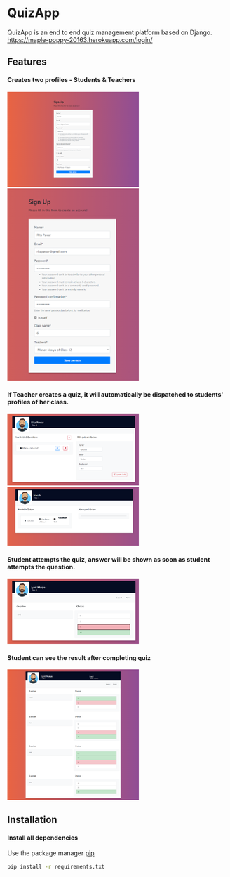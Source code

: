 # QuizApp

QuizApp is an end to end quiz management platform based on Django.
https://maple-poppy-20163.herokuapp.com/login/

## Features

#### Creates two profiles - Students & Teachers
<img src="https://github.com/manavmarya/QuizApp/raw/master/static/images/stu_reg.png" width="300" style="display:inline">
<img src="https://github.com/manavmarya/QuizApp/raw/master/static/images/register.png" width="300" style="display:inline">

#### If Teacher creates a quiz, it will automatically be dispatched to students' profiles of her class.
<img src="https://github.com/manavmarya/QuizApp/raw/master/static/images/added_ques.png" width="300" style="display:inline">
<img src="https://github.com/manavmarya/QuizApp/raw/master/static/images/stu_prof.png" width="300" style="display:inline">
                                                                                                                        
#### Student attempts the quiz, answer will be shown as soon as student attempts the question.
<img src="https://github.com/manavmarya/QuizApp/raw/master/static/images/quiz_attempt.png" width="300" style="display:inline">

#### Student can see the result after completing quiz
<img src="https://github.com/manavmarya/QuizApp/raw/master/static/images/result.png" width="300" style="display:inline">

## Installation

#### Install all dependencies
Use the package manager [pip](https://pip.pypa.io/en/stable/)
```bash
pip install -r requirements.txt
```

